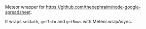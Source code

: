 Meteor wrapper for https://github.com/theoephraim/node-google-spreadsheet.

It wraps `setAuth`, `getInfo` and `getRows` with Meteor.wrapAsync.
